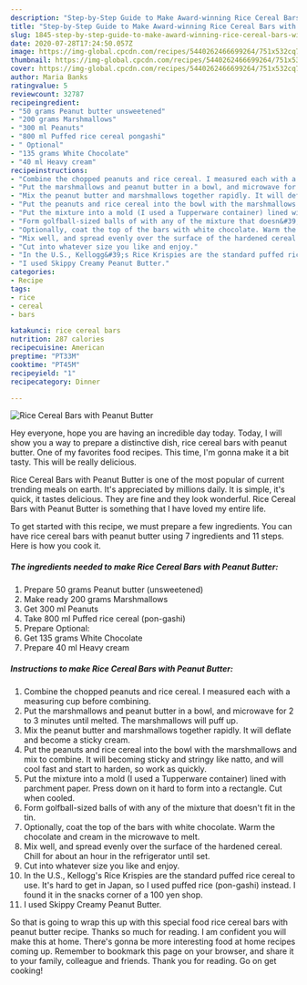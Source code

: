 ```yaml
---
description: "Step-by-Step Guide to Make Award-winning Rice Cereal Bars with Peanut Butter"
title: "Step-by-Step Guide to Make Award-winning Rice Cereal Bars with Peanut Butter"
slug: 1845-step-by-step-guide-to-make-award-winning-rice-cereal-bars-with-peanut-butter
date: 2020-07-28T17:24:50.057Z
image: https://img-global.cpcdn.com/recipes/5440262466699264/751x532cq70/rice-cereal-bars-with-peanut-butter-recipe-main-photo.jpg
thumbnail: https://img-global.cpcdn.com/recipes/5440262466699264/751x532cq70/rice-cereal-bars-with-peanut-butter-recipe-main-photo.jpg
cover: https://img-global.cpcdn.com/recipes/5440262466699264/751x532cq70/rice-cereal-bars-with-peanut-butter-recipe-main-photo.jpg
author: Maria Banks
ratingvalue: 5
reviewcount: 32787
recipeingredient:
- "50 grams Peanut butter unsweetened"
- "200 grams Marshmallows"
- "300 ml Peanuts"
- "800 ml Puffed rice cereal pongashi"
- " Optional"
- "135 grams White Chocolate"
- "40 ml Heavy cream"
recipeinstructions:
- "Combine the chopped peanuts and rice cereal. I measured each with a measuring cup before combining."
- "Put the marshmallows and peanut butter in a bowl, and microwave for 2 to 3 minutes until melted. The marshmallows will puff up."
- "Mix the peanut butter and marshmallows together rapidly. It will deflate and become a sticky cream."
- "Put the peanuts and rice cereal into the bowl with the marshmallows and mix to combine. It will becoming sticky and stringy like natto, and will cool fast and start to harden, so work as quickly."
- "Put the mixture into a mold (I used a Tupperware container) lined with parchment paper. Press down on it hard to form into a rectangle. Cut when cooled."
- "Form golfball-sized balls of with any of the mixture that doesn&#39;t fit in the tin."
- "Optionally, coat the top of the bars with white chocolate. Warm the chocolate and cream in the microwave to melt."
- "Mix well, and spread evenly over the surface of the hardened cereal. Chill for about an hour in the refrigerator until set."
- "Cut into whatever size you like and enjoy."
- "In the U.S., Kellogg&#39;s Rice Krispies are the standard puffed rice cereal to use. It&#39;s hard to get in Japan, so I used puffed rice (pon-gashi) instead. I found it in the snacks corner of a 100 yen shop."
- "I used Skippy Creamy Peanut Butter."
categories:
- Recipe
tags:
- rice
- cereal
- bars

katakunci: rice cereal bars 
nutrition: 287 calories
recipecuisine: American
preptime: "PT33M"
cooktime: "PT45M"
recipeyield: "1"
recipecategory: Dinner

---
```



![Rice Cereal Bars with Peanut Butter](https://img-global.cpcdn.com/recipes/5440262466699264/751x532cq70/rice-cereal-bars-with-peanut-butter-recipe-main-photo.jpg)

Hey everyone, hope you are having an incredible day today. Today, I will show you a way to prepare a distinctive dish, rice cereal bars with peanut butter. One of my favorites food recipes. This time, I'm gonna make it a bit tasty. This will be really delicious.

Rice Cereal Bars with Peanut Butter is one of the most popular of current trending meals on earth. It's appreciated by millions daily. It is simple, it's quick, it tastes delicious. They are fine and they look wonderful. Rice Cereal Bars with Peanut Butter is something that I have loved my entire life.




To get started with this recipe, we must prepare a few ingredients. You can have rice cereal bars with peanut butter using 7 ingredients and 11 steps. Here is how you cook it.

<!--inarticleads1-->

##### The ingredients needed to make Rice Cereal Bars with Peanut Butter:

1. Prepare 50 grams Peanut butter (unsweetened)
1. Make ready 200 grams Marshmallows
1. Get 300 ml Peanuts
1. Take 800 ml Puffed rice cereal (pon-gashi)
1. Prepare  Optional:
1. Get 135 grams White Chocolate
1. Prepare 40 ml Heavy cream




<!--inarticleads2-->

##### Instructions to make Rice Cereal Bars with Peanut Butter:

1. Combine the chopped peanuts and rice cereal. I measured each with a measuring cup before combining.
1. Put the marshmallows and peanut butter in a bowl, and microwave for 2 to 3 minutes until melted. The marshmallows will puff up.
1. Mix the peanut butter and marshmallows together rapidly. It will deflate and become a sticky cream.
1. Put the peanuts and rice cereal into the bowl with the marshmallows and mix to combine. It will becoming sticky and stringy like natto, and will cool fast and start to harden, so work as quickly.
1. Put the mixture into a mold (I used a Tupperware container) lined with parchment paper. Press down on it hard to form into a rectangle. Cut when cooled.
1. Form golfball-sized balls of with any of the mixture that doesn&#39;t fit in the tin.
1. Optionally, coat the top of the bars with white chocolate. Warm the chocolate and cream in the microwave to melt.
1. Mix well, and spread evenly over the surface of the hardened cereal. Chill for about an hour in the refrigerator until set.
1. Cut into whatever size you like and enjoy.
1. In the U.S., Kellogg&#39;s Rice Krispies are the standard puffed rice cereal to use. It&#39;s hard to get in Japan, so I used puffed rice (pon-gashi) instead. I found it in the snacks corner of a 100 yen shop.
1. I used Skippy Creamy Peanut Butter.




So that is going to wrap this up with this special food rice cereal bars with peanut butter recipe. Thanks so much for reading. I am confident you will make this at home. There's gonna be more interesting food at home recipes coming up. Remember to bookmark this page on your browser, and share it to your family, colleague and friends. Thank you for reading. Go on get cooking!
